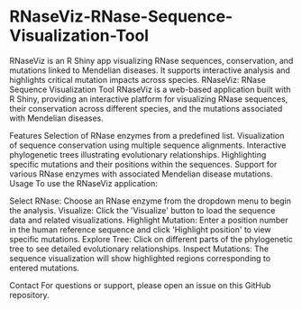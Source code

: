 # RNaseViz-RNase-Sequence-Visualization-Tool
RNaseViz is an R Shiny app visualizing RNase sequences, conservation, and mutations linked to Mendelian diseases. It supports interactive analysis and highlights critical mutation impacts across species.
RNaseViz: RNase Sequence Visualization Tool
RNaseViz is a web-based application built with R Shiny, providing an interactive platform for visualizing RNase sequences, their conservation across different species, and the mutations associated with Mendelian diseases.

Features
Selection of RNase enzymes from a predefined list.
Visualization of sequence conservation using multiple sequence alignments.
Interactive phylogenetic trees illustrating evolutionary relationships.
Highlighting specific mutations and their positions within the sequences.
Support for various RNase enzymes with associated Mendelian disease mutations.
Usage
To use the RNaseViz application:

Select RNase: Choose an RNase enzyme from the dropdown menu to begin the analysis.
Visualize: Click the 'Visualize' button to load the sequence data and related visualizations.
Highlight Mutation: Enter a position number in the human reference sequence and click 'Highlight position' to view specific mutations.
Explore Tree: Click on different parts of the phylogenetic tree to see detailed evolutionary relationships.
Inspect Mutations: The sequence visualization will show highlighted regions corresponding to entered mutations.

Contact
For questions or support, please open an issue on this GitHub repository.
